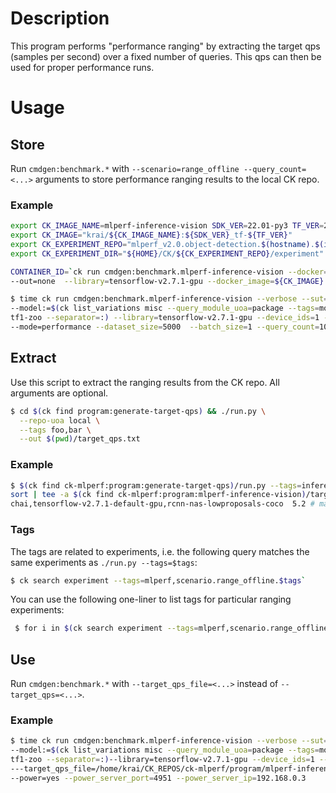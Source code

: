# Description

This program performs "performance ranging" by extracting the target qps (samples per second) over a fixed number of queries.
This qps can then be used for proper performance runs.

# Usage

## Store

Run `cmdgen:benchmark.*` with `--scenario=range_offline --query_count=<...>` arguments to store performance ranging results to the local CK repo.

### Example

```bash
export CK_IMAGE_NAME=mlperf-inference-vision SDK_VER=22.01-py3 TF_VER=2.7.1
export CK_IMAGE="krai/${CK_IMAGE_NAME}:${SDK_VER}_tf-${TF_VER}"
export CK_EXPERIMENT_REPO="mlperf_v2.0.object-detection.$(hostname).$(id -un)"
export CK_EXPERIMENT_DIR="${HOME}/CK/${CK_EXPERIMENT_REPO}/experiment"

CONTAINER_ID=`ck run cmdgen:benchmark.mlperf-inference-vision --docker=container_only \
--out=none  --library=tensorflow-v2.7.1-gpu --docker_image=${CK_IMAGE} --experiment_dir`

$ time ck run cmdgen:benchmark.mlperf-inference-vision --verbose --sut=chai \
--model:=$(ck list_variations misc --query_module_uoa=package --tags=model,tf2-zoo --separator=:):$(ck list_variations misc --query_module_uoa=package --tags=model,\
tf1-zoo --separator=:) --library=tensorflow-v2.7.1-gpu --device_ids=1 --scenario=range_offline \
--mode=performance --dataset_size=5000  --batch_size=1 --query_count=1024 --container=$CONTAINER_ID
```

## Extract

Use this script to extract the ranging results from the CK repo.
All arguments are optional.

```bash
$ cd $(ck find program:generate-target-qps) && ./run.py \
  --repo-uoa local \
  --tags foo,bar \
  --out $(pwd)/target_qps.txt
```

### Example

```bash
$ $(ck find ck-mlperf:program:generate-target-qps)/run.py --tags=inference_engine.tensorflow,inference_engine_version.v2.7.1 --repo_uoa=$CK_EXPERIMENT_REPO | \
sort | tee -a $(ck find ck-mlperf:program:mlperf-inference-vision)/target_qps.chai.txt
chai,tensorflow-v2.7.1-default-gpu,rcnn-nas-lowproposals-coco  5.2 # max_query_count=1024

```

### Tags

The tags are related to experiments, i.e. the following query matches the same experiments as `./run.py --tags=$tags`:

```bash
$ ck search experiment --tags=mlperf,scenario.range_offline.$tags`
```

You can use the following one-liner to list tags for particular ranging experiments:
```bash
 $ for i in $(ck search experiment --tags=mlperf,scenario.range_offline); do echo $i; ck list_tags $i; echo; done
```

## Use

Run `cmdgen:benchmark.*` with `--target_qps_file=<...>` instead of `--target_qps=<...>`.

### Example

```bash
$ time ck run cmdgen:benchmark.mlperf-inference-vision --verbose --sut=chai \
--model:=$(ck list_variations misc --query_module_uoa=package --tags=model,tf2-zoo --separator=:):$(ck list_variations misc --query_module_uoa=package --tags=model,\
tf1-zoo --separator=:)--library=tensorflow-v2.7.1-gpu --device_ids=1 --scenario=offline --mode=performance --dataset_size=5000  --batch_size=1 \
---target_qps_file=/home/krai/CK_REPOS/ck-mlperf/program/mlperf-inference-vision/target_qps.chai.txt --container=$CONTAINER_ID \
--power=yes --power_server_port=4951 --power_server_ip=192.168.0.3

```
